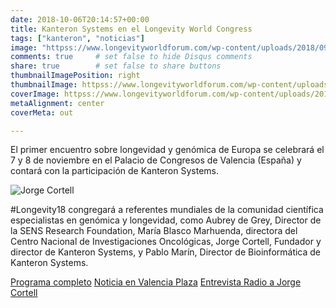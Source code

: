 ```yaml
---
date: 2018-10-06T20:14:57+00:00
title: Kanteron Systems en el Longevity World Congress
tags: ["kanteron", "noticias"]
image: "httpss://www.longevityworldforum.com/wp-content/uploads/2018/09/Longevity-2018-Participantes.jpg"
comments: true     # set false to hide Disqus comments
share: true        # set false to share buttons
thumbnailImagePosition: right
thumbnailImage: httpss://www.longevityworldforum.com/wp-content/uploads/2018/03/RRSS_fecha-lugar-ENG-720x445.jpg
coverImage: httpss://www.longevityworldforum.com/wp-content/uploads/2018/09/Longevity-2018-Participantes.jpg
metaAlignment: center
coverMeta: out

---
```

El primer encuentro sobre longevidad y genómica de Europa se celebrará el 7 y 8 de noviembre en el Palacio de Congresos de Valencia (España) y contará con la participación de Kanteron Systems.

<!--more-->

![Jorge Cortell](https://valenciaplaza.com/public/Image/2018/10/NOTICIAJORGECORTELL_NoticiaAmpliada.jpg)

 #Longevity18 congregará a referentes mundiales de la comunidad científica especialistas en genómica y longevidad, como Aubrey de Grey, Director de la SENS Research Foundation, María Blasco Marhuenda, directora del Centro Nacional de Investigaciones Oncológicas, Jorge Cortell, Fundador y director de Kanteron Systems, y Pablo Marín, Director de Bioinformática de Kanteron Systems.

[Programa completo](httpss://www.longevityworldforum.com/es/programa/)
[Noticia en Valencia Plaza](https://valenciaplaza.com/el-sector-e-health-sera-protagonista-del-longevity-world-forum-con-la-startup-kanteron-systems)
[Entrevista Radio a Jorge Cortell](httpss://plazaradio.es/podcast-longevity-world-forum-20181108-jorge-cortell-el-acceso-a-la-informacion-medica-en-el-momento-y-lugar-adecuado-es-fundamental)

<script src="httpss://cdn.jsdelivr.net/npm/publicalbum@latest/dist/pa-embed-player.min.js" async></script>
<div class="pa-embed-player" style="width:100%; height:480px; display:none;"
  data-link="httpss://photos.google.com/share/AF1QipPUdnZrsy7YY75VdNxCFpwdHRRcFz4aNln2rd0WpLT-lWQzud-b9jemWyGJDBYDPQ?key=dnhIc3J1NV9QWDFGdW91WVNFQWUxcGxsZGFPSVFn"
  data-title="Longevity World Forum 2018"
  data-description="77 new photos · Album by Longevity World Forum">
  <img data-src="httpss://lh3.googleusercontent.com/rXQDTxBrcdKo0EzgiRCa4AIYfLS1XykCVH7lw-CcjgczEvhOdEFBynoSwC2NVbLVUt69n05dz_kpuIlncqLmxOV3Z2K4XZp9zItiGCOsoQoTTJPgxiagA5AGhFG5_T3bWTCyKXiuew=w1920-h1080" src="" alt="" />
  <img data-src="httpss://lh3.googleusercontent.com/WRDp0ZGq-Z8QoQrpuDyD1-CT3nImnsyTruyCUHIf-6i0RqHM7S0y3_OgfqqVLHsLAaufDUroF2qfpAgfP91QSLmHuZkrs7PjV-Hs8FWmaeAV_XhQQbSsWyzj5Buc5QUz6cMPfcWwVA=w1920-h1080" src="" alt="" />
  <img data-src="httpss://lh3.googleusercontent.com/zsddrVLZnpOjsCUQM1xyoVou4UxJlykEAsqg_23ETSFzwKqBPP5johtHrgaYLtKXH7WEL7BEjJksq5DzgROTUQS6IqlS5FvBB6_jUO36YBjFxu0b82MyfBJ7xSIO4uLs4cpckmdksw=w1920-h1080" src="" alt="" />
  <img data-src="httpss://lh3.googleusercontent.com/jKsyVPoeZbYIUrFuJFTwTGekYKmEnyk7YwL2unnhTMeg8OcbFMbgd5n4NLZ9afYUqUNuCleWfV66yqTFxLgwpdWhMbe4Q1jHS8ycy4InbAyFfMF5nTMySuQcMEFFjnLzq51LOzXCPA=w1920-h1080" src="" alt="" />
  <img data-src="httpss://lh3.googleusercontent.com/89PlAOd933BiZc7PE2grBb2Mj-sUN35yK-1Z2R9LzRNgcqu0d_6j52CjmLbSvCmEwDy9qVSdKxqkWeG_ebrriQMdXfl4uNys08-cPT7ldu9XnhMdVMCPp_cv-vfApG1Y3XqDSWWhdg=w1920-h1080" src="" alt="" />
  <img data-src="httpss://lh3.googleusercontent.com/e-x9gzcKim_xDZiHRTWFZq-EiXahcW01ZIL4R8KnXpKOKA71Qow8Ym3gzuo6YiRsRAN0FiTRcGcPsLFmCeiSCzDxxnK1cJYgtIA7yP2jaHmDCFgYRnobjlU6ViVcdAjyyUmyqJk0Yw=w1920-h1080" src="" alt="" />
  <img data-src="httpss://lh3.googleusercontent.com/mzkJgGcLFqr1U8CeZAvBVZRj7hnZeD8VftHDA8bfP4ghtYlyMmu-u4QEGsD6JmjwkGaX_Z3h9SoZiQ4DA1yXhXhMyOSaLMbRtpVIxk4iq_i1EjPd0n71XnQ6cI7ROJqwa4156EhC-g=w1920-h1080" src="" alt="" />
  <img data-src="httpss://lh3.googleusercontent.com/232q4Vycd4eGfPmmTj3kL-oSazaizJS1updqKbGPoXKJG7tDR1kq3_Gn_beeG_VAzu_cfxrGPEow2H9DJwS4rIITL_vAhcWur9h9uNqPbwJBAsytOyI30YzdSgupn_QHPUGmDidwEw=w1920-h1080" src="" alt="" />
  <img data-src="httpss://lh3.googleusercontent.com/CrTeHPgYdllCm7CaTBpuWBa6_cD1mahFCTFwrHshY_E0ho4zZ3VaUye1i1q51l6KjhuwMPUrPvEMpjuTSNx91SUWiX7RN8Qgkr5MJ1yzejYE18Ghl00hbuTCJSplrrV208hDGGj4_A=w1920-h1080" src="" alt="" />
  <img data-src="httpss://lh3.googleusercontent.com/XXT59HZ7axpY4aSTzgD6k-5j559JmEhpR0enEjW5-NNb0t4LFs4EYEPgKwlCjjQSAiy6VJWP8X9mAo0tP2PXpoN6YDLnTShIyqBl9UExmmILq8d200sTAU_9OKc3HsLD6OIv6tRvFg=w1920-h1080" src="" alt="" />
  <img data-src="httpss://lh3.googleusercontent.com/-1gEpsQJspfo0wVROlNtkqL1-EUmhC35q0tQqoEMCFBdFU9Ndx2kGx6BmoG5vJ9Lmog0QDjczpi_nu38qb8XN8TjeOhXvmRzn7Ax40yEwL6HBzXQSgWEqP3BbNeWmm1AvQgjs5mhWA=w1920-h1080" src="" alt="" />
  <img data-src="httpss://lh3.googleusercontent.com/VzeExH63RmEAwTwl13PxHYKPFL3_-SUrUlLP_yD4Jgy5yB_lCOqGuIoc-A351AVBUjBXLm8gT1Pk_N0OJ4feIYiBLOMRRctJork0_sRM88LK8f0m_hLh41jDrm3Owx-idfMXTTAnLA=w1920-h1080" src="" alt="" />
  <img data-src="httpss://lh3.googleusercontent.com/rWcOClzerdhZRN79h8ba1jjGLS2Jy_SLB_h1-vz_atiq5MkHzKN3b6rGYj2E0_lBZCV_uA4qtnZM2DL6DK8Fz02J6z0wgTajNe2RBFDs0QMDkTwwJMd9TDBAehvpxHOkbQ7sGBAEOw=w1920-h1080" src="" alt="" />
  <img data-src="httpss://lh3.googleusercontent.com/Cvdj9y1UKvC1k_NHd8hO9Vihe3dt7MzcVEuw-3giIFeU1e-xYWYq3-dmd4QMC4YgJn3iTfHs6AILuoUW9oYlXW1Wp_wjel5IOT6fJOMU3Je6CKZBt2iqFF4YAnwFislQEGVVb3HKPA=w1920-h1080" src="" alt="" />
  <img data-src="httpss://lh3.googleusercontent.com/vAfJEaSlOseVJncwt2YtwR2-3HIZDm8L8IMMThpgL770YLcq9w8flstPVHl4fKxrLHC7TOXtYl22s_pZ2D-lH6wFLWNrknFxxmcokeh1QUuK2QCFvMk9t-PoDnVcGGc7bIJSfm3B9w=w1920-h1080" src="" alt="" />
  <img data-src="httpss://lh3.googleusercontent.com/mgswgbZRe7YAiwtk8t-rkjOhzxNkrbKO-CDkfdX-JhOJPZAW3kXn7vm-SG6JHJKdNu5tvt7NMRvNtTalRC3inNjThqrjFw4RFlfI1kmBXPeHHCFAZyVzLzIOdhMl-jHY6LwyhGdH3A=w1920-h1080" src="" alt="" />
  <img data-src="httpss://lh3.googleusercontent.com/ctaijpwXoDfNFHSWNnmmrrLg10oPgNEk4Mjao8zmhPbbGbJNghqsGh2jpOcYvifwqlC2QivkYcY1jK1xHctRBD-kHE6kjnm8vlaKWFmEyNUxl8E8d6nP3nvffp14aygOyLCq_Ms82g=w1920-h1080" src="" alt="" />
  <img data-src="httpss://lh3.googleusercontent.com/JwmAbzvXdf-nqVKlhJrhVFPgVloZqWcf0vjx5v73gN85j4WzVvow7snhukOf2i_tslUzxh-es5qxF25tTx0dOfy4tZBGnFMcC8TxJYT-z68juOU4UA0lHlb2BhHrLocp_jvMhqkrvA=w1920-h1080" src="" alt="" />
  <img data-src="httpss://lh3.googleusercontent.com/hOPOvIAM25eNg0L36YyaT7FYozMwp-_hKZOMcsY9kfbGQdgELeuPs2L0PlMNYfW_NgJtcfJTfwlG6h97z50VUxEmIM-UugJRU5WpwwJk7RY0dbIPLyxDOarSwX3xf1uOPoazCKYnKQ=w1920-h1080" src="" alt="" />
  <img data-src="httpss://lh3.googleusercontent.com/pet9lTIMQ1vq7bB0Mh0qPEFBuMgBbDEoAqLU26CkPaOHzfSIFzyFqG3UDW2qsVAJ8Ir1-I80dn78kpOqCLjcOWSGi0MQIhp2-vej11UebkFZdKtm2ziYV8wkl3yM8iE_L8oRPM7Mrw=w1920-h1080" src="" alt="" />
  <img data-src="httpss://lh3.googleusercontent.com/wr1oHqSdz92GDgi1WcXGcahQZM6HmIAHoThby5HNGEA-FsqPSTkKTktq0JA-qP0SBMJH7_W7TGkMIx3LCrySr8K5igLY7nxm4EfGsrSBw8j2_3xuyNbCWpPprYZhMUZxDItF8NpI_g=w1920-h1080" src="" alt="" />
  <img data-src="httpss://lh3.googleusercontent.com/6ejsypiutiTYgp8wPYuWMPrc8KFNZQ_xTQjnu8HuZvAcs96J9taf8rAFJlWDXosfNC8iDNTXIjsER8ljrUVa917-bR4BEQkv11YGpHu2XlQS_B9MHrFC5n4riJ9kzeEe_692N9OtsA=w1920-h1080" src="" alt="" />
  <img data-src="httpss://lh3.googleusercontent.com/LC1f0vuIrLGuFw-FnnC3Bjkdr4Pnm7HFMYuCwRsQSl8UHqxZIH5W_dokW76pXKQHoLpQL4V0XdXAluPd9Skc7RvKtErhck3WIscrhCIS8dpiQP_0uH-Y6-6QJGppeyJ_WOxWo5jl9w=w1920-h1080" src="" alt="" />
  <img data-src="httpss://lh3.googleusercontent.com/W2AW8tKUqBA4Pp3ImYd_dmcuzSs2LACh_VG9-v15IXBU1PJLqF9zLgylPUG8GvTzAkdxmHV9oXWXlCJew6zyTY7jsGv-7MTeE0wRPlfLjwiXeye2IHOh58pJYcigZNlBwSmY-_WdZw=w1920-h1080" src="" alt="" />
  <img data-src="httpss://lh3.googleusercontent.com/RFOKNDp_K2tgiZ7FQOQKSrtxJ3hvHJssKF0Q30VamUqIuGYQzTXwS47tm0rlQFaAC4z6_kfKxQ3h1pNPUKhIW36dtAj2VKBQFAp8sFL0htv4m4bofv43Z4ulQiKb-eSvjOkGIwvtcg=w1920-h1080" src="" alt="" />
  <img data-src="httpss://lh3.googleusercontent.com/Y5eCF-91I5HQV2YlHDv4gUWYVdTkU13aRrnC-3HGBELbrELdDUielrtV4hMyx2nKq5Eru9a6NGwXTpwrv5qNVAJt0SSzg1MQZooDhxFNinyfFb1KYK1WXrANjOcwFuHShOIQO6285Q=w1920-h1080" src="" alt="" />
  <img data-src="httpss://lh3.googleusercontent.com/oV6xYo9VpN6oRxoPcFuwOaNzpVn5YZQUp84soPKiZ1mmaxUyRyDgWL7LlmDWllxwCXw-D8smatw9oW_-_QMjD898_-Va8LKmiQ6xcDmQohY8zMmXxxaIDt4j7CQ77Mx3oRYpI84IRg=w1920-h1080" src="" alt="" />
  <img data-src="httpss://lh3.googleusercontent.com/8y4FcbT9NlxbOzDOGsMjvmzbfU_zp0B95FNj5dO8M4x7xftO1qI1xnNXYe2RRgpBRYxRWrSdb8xdLqJvyoVONzIewS-O8Aag0ddyUu2B9hRhjCsMAkVCS0r7L-E7xU2WjI3QYmrN0g=w1920-h1080" src="" alt="" />
  <img data-src="httpss://lh3.googleusercontent.com/lo232PmAa8HkrYOu8J6t-rlUFJNo3YW5I9IqXxIBW9KczrcpKhQHEW9L5Q61GavtfPGYkGxNNhnQhDOi2EGVryV0yUPOWsoPxmQxnn1_0-dlWm6zqgfz78yfe3EcinI8ezSXeTiOxw=w1920-h1080" src="" alt="" />
  <img data-src="httpss://lh3.googleusercontent.com/8IR9_5mjWZkGZBC1IUt_3zr_1_yJdHIaIL26tmXzOwTunrboi7bNhLyi6JlWzIQKjc_6xKkNisLwm4Y56lpz9HOhjt2yggHi5s8vY0OZEQ9hfTpqK5CU4j3FPxclbmUDJ26jlPeD1A=w1920-h1080" src="" alt="" />
  <img data-src="httpss://lh3.googleusercontent.com/fvfSvlblTsiBX9HiBk5aOsV8QUybxLjrKtQBz6gvUtw9xcAMuj6lWcgIH43Z_tcoPr03cz7mlv4jBg2tFVTuhO5tZSab9Bg_xQZgDeJ_36Izf_UsiZZzuwqQIe2HJju9Q4j96ZDp6w=w1920-h1080" src="" alt="" />
  <img data-src="httpss://lh3.googleusercontent.com/u0SIfAbP5Ma9aOWGUbR-n6mvcMelxs2IabsrAOyef-vstcpAtYQY62-SQp6Z20wJQu8_cqmXNZ3B9TjGaJlMycAz-megoN_MeR6E2UFRDsxGBphji0FZVU3NdFUD_WRmrEYjTPQcpg=w1920-h1080" src="" alt="" />
  <img data-src="httpss://lh3.googleusercontent.com/x3WXU4ssNbafV3MlHhAXfPI1_X3tpxxO0SjY6hrj-6Ljy5LjDEs4I_usSybF-itACEVFNzaphAK2j6xFza-xwRg3HTVACVkcMwr3J9-oDvFl-6HOXVyMJ3cqI7923jGbKwVnNdP9gg=w1920-h1080" src="" alt="" />
  <img data-src="httpss://lh3.googleusercontent.com/n2SqilWOv8WmqBy8u8NWWVJ3lgp_YgnfW964ipZDBeSCj2mWlHH3bZYin1Relc1Xi41SzdgE7Vu6PDfqExyq4Op36IQr04zUHcrT73ZIKEyU6K_Tv0oTATt5s_zrYXJh_cmjyCe65A=w1920-h1080" src="" alt="" />
  <img data-src="httpss://lh3.googleusercontent.com/98FtLnNPTCGQeB-7OFnOLkToqtFjjFrdWOIlt8NtO5jeGkbqafBJzriTeUbgRK4Cb1mAfnNnNHMEkxEkWKFz7hFiW83uu8o_BklKt5-5TOpdJ1sSsWptPe7JWvGxhTpL5JNwW9zh6w=w1920-h1080" src="" alt="" />
  <img data-src="httpss://lh3.googleusercontent.com/VoiJFzlcWwWBrx-KzCyCw4tgEki0diUUgKRYrIPiPEVO_RaOLzAhqiVV2tU6BZwQXO6cz3fx-wemd6DWD309IZBXR6IZIdvUBVwWAZLk5XGe5JzuEN2t1C4bHrx44DDs1_fxOkFLcg=w1920-h1080" src="" alt="" />
  <img data-src="httpss://lh3.googleusercontent.com/89X9FBIQMzwjLq3w3fuYazcAPlpJBHkPaY_5H8Qm9riQJHqq_rvYmhLcW5BxXmTISb0mCnTIVHL_beRVjut9xWBxpP2n5BhGUa0V6ZMU-6JFCg6V2vMLB0Y6FuZdi_lC2mpxNv3FgA=w1920-h1080" src="" alt="" />
  <img data-src="httpss://lh3.googleusercontent.com/dVWj8M6FtRL-vnr9mzusUeIJFeTYrPxifmwDPIsdwIiwtlnPOnt0SaZTR8E8C1y5BPec8ar8kWFeOuip7hDHOJzqyMGWGqaqMCiMUMtv5M94UgG9V7zBjFI7LJF-Gk_c-QolB3vdjA=w1920-h1080" src="" alt="" />
  <img data-src="httpss://lh3.googleusercontent.com/UnMQWfJFbjTPXfmKCzhVpsuBd1Vt1_8xO__oxG-RQXcfbgCekYgV7DLWoqH1O04HicM2qyg1eygadtcg6atmNBPPtORrzHmOZlXJTZOsfENWqVDiswNYAIbKfoszwhPX0NBauJjqvw=w1920-h1080" src="" alt="" />
  <img data-src="httpss://lh3.googleusercontent.com/tYWwDeGIlbxVPShE1NchVl5f3q_v5Wm4LKYx2y3NdIUJ6PO2JKvsa3K6ViTaPJMxso8wFxejd-86lPF4yphDZa4N1L0UAEyG_QzF3Jl_ObZooVZIqnfNC5GrU_Cw4eDhc-xQTpoMug=w1920-h1080" src="" alt="" />
  <img data-src="httpss://lh3.googleusercontent.com/8ICMhD6jhYKsEOXJOgIrKZR1OaxggyJjnlgyIxdN2I8p2qmEJBQ_-_y-X1Jf-4PKQJ87Bs3qzJChhm8YA9JLSTybG5TJZRYBCusH3x0hDMdUCwGKpnamIKYEMir5MxzckBlzvTc9Rw=w1920-h1080" src="" alt="" />
  <img data-src="httpss://lh3.googleusercontent.com/xYn-3JDjGMYb0glQm93eJfjsG_MxA_JKj7dOJAG9S_iNufsAcmeLbHVUQO8mngMjjfftUQFryEXUtARDdGp8oSCVcSiTad0uZV9qBY6NpbYGXVDhOeYfeTKNskxkvQfJXwCTMI5ckQ=w1920-h1080" src="" alt="" />
  <img data-src="httpss://lh3.googleusercontent.com/oeJszqucVlCjjRX84Kw_5wH6BpyiDjKaEmZzFsQYybVozqVu3JiZojThWH5GXmJvMm8qJgb44B4ZiLF4BezKQOxrJYPyRVGbG2gY2XLudqisWgCQ85GEsUL1F99VG2RQmHg1iN_j4Q=w1920-h1080" src="" alt="" />
  <img data-src="httpss://lh3.googleusercontent.com/_qrgweF5m8pZrr_dI38TIwmzvhRwEeCnOVPgONZU8CawV_w9rMOtHcMVuwFmj8Z3P9DTUvCE2Fy5_KHIjCyuHt4atLNDNgR5lshzEnIEcnclTWFTig2wbAak6IG9fdna1FAtoW6d4g=w1920-h1080" src="" alt="" />
  <img data-src="httpss://lh3.googleusercontent.com/26xDR1MvyAFsQHjeEsI7Y1WMPRy6hBRi1OXG2Pj0N9-0Y-x6--BeD4aPjkZe1nCU1Uc5CBnQQEEiydG_bXxPvubV5YDfVp2gWdGpEhZM--eCpExIxeZtYpCPoKj6_tCaaFElY5Hb5g=w1920-h1080" src="" alt="" />
  <img data-src="httpss://lh3.googleusercontent.com/tl15NJljZIkaLtqUdNr6_NwnwKEpVRj37GmlVlbNQ72oqicnjKnaAt_4VHv7AcdZvTOuwVRUCpsiM3iG3F9nPKgOzyC48N9wMJ0dB-2oEzItYzncsX_cjafSv_QL7SVclx7UDGS5XQ=w1920-h1080" src="" alt="" />
  <img data-src="httpss://lh3.googleusercontent.com/3uR72iQ6tB9y5gPBEPBA-OwqiB4KXoKA_lmP0tFrUq6Gs0-uTT43TbFTqNhY7i0eJ1i8d4NpLh2tk0QJt9Tno07bCKeXrHw-VgXM-aY7O9TMrs9epeGP-aoVGXeiGqYtwwnE1ISn7A=w1920-h1080" src="" alt="" />
  <img data-src="httpss://lh3.googleusercontent.com/NMT_z3u0vKxYTPcJrZxe4l-9C4A5iqR1hfsFmBf61QCA_eCo9ZIKBZhG42qB1cWd3b6mH1leh7wgUOJHtHq5Ry5GuvvNZ4uIrnxZ8O3fuA_L2CUFFmEZvJUnchp3L1NWmlD5M0CgAg=w1920-h1080" src="" alt="" />
  <img data-src="httpss://lh3.googleusercontent.com/yT-u_6CGfjrriG-wIAs4q5YRKTMESKk_cEW_qoi5ZY1wzDcesA5xldMAqKnuoVF9DxxmIVHX3w2dKKrzyV1rGttxuHw2F629AK2QFQn7vixkashgEwUADHicQLSxSsKu4D4-Zwddzg=w1920-h1080" src="" alt="" />
  <img data-src="httpss://lh3.googleusercontent.com/vzyYZCieoGwt4ipT1ukMsbZ3LVNHYfFMXHq9b4vrnsWBtlQ-aO0FovfR0fu23kUODE94Snmnocec1rji86CSBKceArh6tHXW7NPbiXK32lFsWxEmRLN07jO5N2GVDaLEmxhAD1LXuQ=w1920-h1080" src="" alt="" />
  <img data-src="httpss://lh3.googleusercontent.com/2oGWrboBtNn7lXMvUwxbl59rXS39LvGl2nHnlZEVRzLTanf30L_C8R8YYWEItmntJKlZlAYaX5eP6h2P_ThgqgJtPaSTRgxYuriXGDpsb8Ojvvgzi-EwJXZuPHEmQmO3ohdKavDmMw=w1920-h1080" src="" alt="" />
  <img data-src="httpss://lh3.googleusercontent.com/UefRhtr9hb1kRlyGCKweqkpy7KyXCRVk469UUAeYrrJsXVytxtXmh9RdSD13WPGyr0dx7PviUQ8tNb3PGEFq_lx9hAeDCKGZYv_9zqtGwL7R-decu3KF46_L_8Svbap-MTsirlzMYw=w1920-h1080" src="" alt="" />
  <img data-src="httpss://lh3.googleusercontent.com/Bu6FtRDFwHh09Sptx_6pzvMeAlxG0XTyfV2I7r9_0-bL0-QJZoHkel96tV_j-pIMgDo0L_dVkyibVjnUJp4iKKIQ7Tfq_FY42RitKuUmnnvnmQpAzI1vvZio2c1NDd4RtRGpHw3rCg=w1920-h1080" src="" alt="" />
  <img data-src="httpss://lh3.googleusercontent.com/8rO91bV5GiXW_0y8kCUQDpY7daIaCN4X0A1aOBnBuZtRLuYb_jsJeewM8oAx49CVkfjQLWBoMXdd_18qhsSFTlMUX_TD2rvC4fRAWTdLhg45GNoEsZ6l5wbdsI9S0dB-4xxyD2cUkA=w1920-h1080" src="" alt="" />
  <img data-src="httpss://lh3.googleusercontent.com/F61cos47e5HWSTZmkbBwX5s9hY_ruzZkMC4yB7_0YgXRMhlih-OQfrlId3OFm8JE1cbkxVjMl97NJqNiBgFGV2It-rmbHbUClOlHzonroZqBXIxm4QVtH4MlWc-ahaOHYYx1Q_xmng=w1920-h1080" src="" alt="" />
  <img data-src="httpss://lh3.googleusercontent.com/U-K7Jd9mVc9fv5IXAh7jsOjGNk_wEVaI9HhVh_3jWjFKv--kD3ERtlQflUJIWmskJ51QB2qTmJP0gwZRkLQ2kbkTwQZgRhF0sfZxuH2kNgkJxrAybZXHa4gevP5nsWciD-Qs9YIZjQ=w1920-h1080" src="" alt="" />
  <img data-src="httpss://lh3.googleusercontent.com/Wa4sKEFaugApgGrzL0EY6g07AjOwooPPDWnBOJXFqcZ24ezBGYq_A9TtROmx-ITLMlTz2jDtTLft0yTWYgJrvEK3Qsq989E6hjC3MMwU2tG3bC1h_anWu42z7jwcNQXCkrxYKDR5ZQ=w1920-h1080" src="" alt="" />
  <img data-src="httpss://lh3.googleusercontent.com/TMekdqCOKiNot_Llqf5L139B-dAKJH-b7oDhSzih4k0trQjSho0vXVN1w19Io2UJgyL-6q90OsjDXc5ZypFwA0YtR1UENpevZ1hRVZycltArhMqEh334yLAgd0I65KWEmZ3xvg9krg=w1920-h1080" src="" alt="" />
  <img data-src="httpss://lh3.googleusercontent.com/bsgobvNbRHWRMjfZv95g1CRDCzPJ9dkp9O3NAAWOe53RH-7W-_8st_QpiRy4KGetB7A_dicy0MSGb24t_h0a25qzLycHzQEAxRxnd1Iro5UtugWu-fjR0EyMczxNgjYXgyKmoSH1nw=w1920-h1080" src="" alt="" />
  <img data-src="httpss://lh3.googleusercontent.com/T8W92A80FK4IoLKIArrSiakprSw_Ouheqfd48-IyrgtMIdyMlpIwLi6rXPQRS9CyNARwYqxY6C1k90M_7n30-Y6UJiOhY0iiUXA4Ny36W4_phOv1CMJRUHK-7g_CF9oxZgZBpkJB9A=w1920-h1080" src="" alt="" />
  <img data-src="httpss://lh3.googleusercontent.com/Xevz4tNo6WHg9DRMrPg_I8pR9pD9M6wWXAUZvQqvXsglU_fceo7vtRMJJtvz_EIEkwx56GXKsU2yoadRM-tHlYCaBQBRnAmFD5LJZpkVk70wvsQjdjsOSdNJA4FqAQaYBu84cTczsg=w1920-h1080" src="" alt="" />
  <img data-src="httpss://lh3.googleusercontent.com/YrRJ5P5hJ6eOXr-hRsGu5lLiqkZZVUgKVtHBryvXUY1JXh0agF0lSietjfQ1Jcy686UCvhdV7Kl64RXYCe_avDzqGpOF7M30GtTod8cWSw3h83ud36zYv9U8-XVj1AmW8n5a4UKvfw=w1920-h1080" src="" alt="" />
  <img data-src="httpss://lh3.googleusercontent.com/Yj-EvhEVPdnapFzplFHMlpubHb6uCDTOG-vXBwJhs_ewZgRDozkmKiS04L6QfV9iTSaVd-9eH5_Uk-JfZBnfRZwjOSu2FbV_7tu628A_966AuUptgwIRb-tivFWMq83NImmepfGYtQ=w1920-h1080" src="" alt="" />
  <img data-src="httpss://lh3.googleusercontent.com/sV46-zo1W9qoMHhKUxqw3haePWOFJdB4ixLsoJZ5DF5lngXaWunadH9RurYzf3GvFofIn-ubGl-qJ9SIiAlAEpAcMRAv58nAO2tIjxnS6USE08s-pZRMZVUHh4jU7X5A6wFhVg41FQ=w1920-h1080" src="" alt="" />
  <img data-src="httpss://lh3.googleusercontent.com/jBIzvE2f7fPUWA6SO1bXRNv2FxwFTyhqXXQHalnpcfzkrb8zeEVe9bqx1Lt2EFtiqhiSOm5P1zq1I-UPgBzruMI8MqZlSfd1FIR0VomN1a6AKN0yw3OB1qs0k5QyR1Q5QNklIJeBIQ=w1920-h1080" src="" alt="" />
  <img data-src="httpss://lh3.googleusercontent.com/V1ivCFhsABJzKGRwCD6HiuqExk9-gyAuYs4YVmbxpH-TIvn-YEieyblTWHbOL6kqPmtXHlucdNI3mKfkLoJXSY6rD0VcDVGEr1Wqs-IUOVk0I4qpYbTSN8u--bgMXpeSvgzFfJCZZQ=w1920-h1080" src="" alt="" />
  <img data-src="httpss://lh3.googleusercontent.com/mpMTbepx3c-5yePSto6M10xKleiJi_PP_3vNwpmCan83i4V_X2quAN6PE2VVFO7VGEcO-gOqXNVROiWqDKSCI27n3oaxvkX_ivfz_7QwFnntrvsnR9L5i2Fvrrlj-L35QOHCmY_mmw=w1920-h1080" src="" alt="" />
  <img data-src="httpss://lh3.googleusercontent.com/_Hd4M9fZjW_8Uo5tCLUE7HliwytR07YM-pPXy5U_rDWhkeg9RBGzEYqwcP0E_86cxGpLf8y4A9m6jaJ049ZyMnW_JAcm1xdSkXsZxa_td9tTOwo_YS6W9NSSfd5r52dLMR0L0FlMOQ=w1920-h1080" src="" alt="" />
  <img data-src="httpss://lh3.googleusercontent.com/Gp8o9R9YJ_bhCQkpWdJIPnI8e3Vkub3vxeJ5Q83Uf6d2pdI9MKWTdeUXdDunroDStAvfT72oVXbPkphXLRsM_RoRhqvU0RVVFGgUj9cKwVMvph6D_JYhr_vKilIP9bFMR7nKgVqrkQ=w1920-h1080" src="" alt="" />
  <img data-src="httpss://lh3.googleusercontent.com/kgy_oHUxLnqGLZ1OXRfzLS7A52C__RyOU6ba8cK-Lpkg03q35ulJOCq1XkzmiLHHiTBbjf9RDGIfP3zXZPefy8BXWynFzqkBrvmWoTQo319wZiahYKZ02e1B36P9DeaAM2_BL-GXgQ=w1920-h1080" src="" alt="" />
  <img data-src="httpss://lh3.googleusercontent.com/CTV427OXzcYGRwidtpQA99xwZSvKe38AjZsLkhzLwc7w3hgnJcE7kdy7XbLVc6wou0RAvdAKYEEeyxVMoWtvd57h6-ARV0hxCNwBFd0MV3iWx0ilfQ-gAYaOumwrlSIJM6rZ7_qp6g=w1920-h1080" src="" alt="" />
  <img data-src="httpss://lh3.googleusercontent.com/4UPJydRFalwgOwSXoSDjI87y6lTYECYj-gbEK3fB0xLPZuRIcPl_NEhvkcPqGlnXRNkAXhJFsRqa1lCpNRvgLCh03JDFCADA4yghO5C6_NZCGiBFvx8tFOlD6XqgrhvhYcSS7ENyXg=w1920-h1080" src="" alt="" />
  <img data-src="httpss://lh3.googleusercontent.com/Tn1jWkKKb1wJY2h27joElEmLXdfbOhpGFrqMPRefVf79w5NqdDzkqXO52fZvUOdvsKDOhsX2HBPbaBzEQbNMEgDahQsIG4cNdE5WnQxk3Qg2aIQLJ6vAAY7a09l1Xkv3I00YXx-uVA=w1920-h1080" src="" alt="" />
  <img data-src="httpss://lh3.googleusercontent.com/8kl6a9_oYS6p9NaHPAN8S5-ubyZDssSEMrUhnTc9HUq9sl9jIl8XGamJ4x66f-o38vdaP8jx2QMZrzcv9dIsbkqNauvcqasdQMCE0B9RCC6GcCcuddh5SeM0Qo_Xwc1YGVN9xA7-uA=w1920-h1080" src="" alt="" />
  <img data-src="httpss://lh3.googleusercontent.com/mcpvvJZSct3CaB2XAmwQLCyeITlVl9N9YYnkXHWvwU36BoOTNYWDEPUvsfD_wp8hvh5SoVTTR-EJg3lqS6fwfwdo-I-O7T6zYwb6eIB-5rYUURzagQnNr8B0_cBJpz5kT0x1rGN6uQ=w1920-h1080" src="" alt="" />
  <img data-src="httpss://lh3.googleusercontent.com/pofOGi-yyxffT_fwm7H0s7BNdgvJ9HwVtN2xYTSEDVWKsAJoFEEWywFCgBF5sPSExWoq801YNPP4NTe7SxZgujfq5F7FKZ9rHQoPQxkvfuBQT0kZBoahMyMGVJALVayzOlU3gXMZLw=w1920-h1080" src="" alt="" />
  <img data-src="httpss://lh3.googleusercontent.com/oLuTd_WX1bgkP8fN7_aJQc08zGd5Rq6Br52owQD53MHHxHM7CxNEvZZQ10kyeKRwvlfM2QjDiOWneQ-1gy9elhN2Qf9qxgpq7iZCt8tGmEtAcSaGQ31Rns8ru7W9TzRhP8gw6exQ-A=w1920-h1080" src="" alt="" />
</div>
